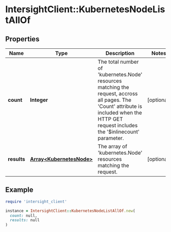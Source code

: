 # IntersightClient::KubernetesNodeListAllOf

## Properties

| Name | Type | Description | Notes |
| ---- | ---- | ----------- | ----- |
| **count** | **Integer** | The total number of &#39;kubernetes.Node&#39; resources matching the request, accross all pages. The &#39;Count&#39; attribute is included when the HTTP GET request includes the &#39;$inlinecount&#39; parameter. | [optional] |
| **results** | [**Array&lt;KubernetesNode&gt;**](KubernetesNode.md) | The array of &#39;kubernetes.Node&#39; resources matching the request. | [optional] |

## Example

```ruby
require 'intersight_client'

instance = IntersightClient::KubernetesNodeListAllOf.new(
  count: null,
  results: null
)
```

